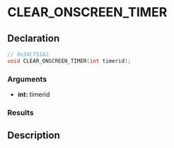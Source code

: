 # CLEAR_ONSCREEN_TIMER

## Declaration
```cpp
// 0x34C751A2
void CLEAR_ONSCREEN_TIMER(int timerid);
```

### Arguments
- **int:** timerid

### Results

## Description
